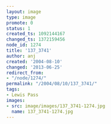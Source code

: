 ```yaml
---
layout: image
type: image
promote: 0
status: 1
created_ts: 1092144167
changed_ts: 1372159456
node_id: 1274
title: '137_3741'
author: anj
created: '2004-08-10'
changed: '2013-06-25'
redirect_from:
- "/node/1274/"
permalink: "/2004/08/10/137_3741/"
tags:
- Lewis Pass
images:
- src: image/images/137_3741-1274.jpg
  name: 137_3741-1274.jpg
---
```


